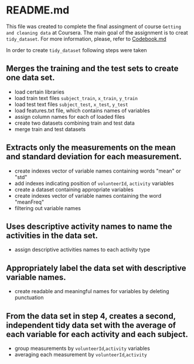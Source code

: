 # README.md

This file was created to complete the final assingment of course `Getting and cleaning data` at Coursera. The main goal of the assignment is to creat `tidy_dataset`. 
For more information, please, refer to [Codebook.md](https://github.com/Tankoss/Getting-and-cleaning-data/blob/master/CodeBook.md)

In order to create `tidy_dataset` following steps were taken

## Merges the training and the test sets to create one data set.
- load certain libraries
- load train text files `subject_train`, `x_train`, `y_train`
- load test text files `subject_test`, `x_test`, `y_test`
- load features.txt file, which contains names of variables
- assign column names for each of loaded files
- create two datasets combining train and test data
- merge train and test datasets

## Extracts only the measurements on the mean and standard deviation for each measurement.
- create indexes vector of variable names containing words "mean" or "std"
- add indexes indicating position of `volunteerId`, `activity` variables
- create a dataset containing appropriate variables
- create indexes vector of variable names containing the word "meanFreq"
- filtering out variable names 

## Uses descriptive activity names to name the activities in the data set.
- assign descriptive activities names to each activity type

## Appropriately label the data set with descriptive variable names.
- create readable and meaningful names for variables by deleting punctuation 

## From the data set in step 4, creates a second, independent tidy data set with the average of each variable for each activity and each subject.
- group measurements by `volunteerId`,`activity` variables
- averaging each measurement by `volunteerId`,`activity`
